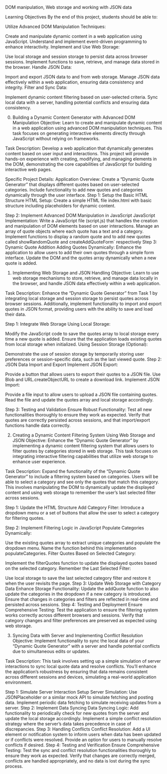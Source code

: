 DOM manipulation, Web storage and working with JSON data

Learning Objectives
By the end of this project, students should be able to:

Utilize Advanced DOM Manipulation Techniques:

Create and manipulate dynamic content in a web application using JavaScript.
Understand and implement event-driven programming to enhance interactivity.
Implement and Use Web Storage:

Use local storage and session storage to persist data across browser sessions.
Implement functions to save, retrieve, and manage data stored in the browser.
Handle JSON Data:

Import and export JSON data to and from web storage.
Manage JSON data effectively within a web application, ensuring data consistency and integrity.
Filter and Sync Data:

Implement dynamic content filtering based on user-selected criteria.
Sync local data with a server, handling potential conflicts and ensuring data consistency.

0. Building a Dynamic Content Generator with Advanced DOM Manipulation
Objective: Learn to create and manipulate dynamic content in a web application using advanced DOM manipulation techniques. This task focuses on generating interactive elements directly through JavaScript without relying on frameworks.

Task Description:
Develop a web application that dynamically generates content based on user input and interactions. This project will provide hands-on experience with creating, modifying, and managing elements in the DOM, demonstrating the core capabilities of JavaScript for building interactive web pages.

Specific Project Details:
Application Overview:
Create a “Dynamic Quote Generator” that displays different quotes based on user-selected categories. Include functionality to add new quotes and categories dynamically through the user interface.
Step 1: Setup the Basic HTML Structure
HTML Setup:
Create a simple HTML file index.html with basic structure including placeholders for dynamic content.

Step 2: Implement Advanced DOM Manipulation in JavaScript
JavaScript Implementation:
Write a JavaScript file (script.js) that handles the creation and manipulation of DOM elements based on user interactions.
Manage an array of quote objects where each quote has a text and a category. Implement functions to display a random quote and to add new quotes called showRandomQuote and createAddQuoteForm` respectively
Step 3: Dynamic Quote Addition
Adding Quotes Dynamically:
Enhance the application to allow users to add their own quotes through a simple form interface. Update the DOM and the quotes array dynamically when a new quote is added.

1. Implementing Web Storage and JSON Handling
Objective: Learn to use web storage mechanisms to store, retrieve, and manage data locally in the browser, and handle JSON data effectively within a web application.

Task Description:
Enhance the “Dynamic Quote Generator” from Task 1 by integrating local storage and session storage to persist quotes across browser sessions. Additionally, implement functionality to import and export quotes in JSON format, providing users with the ability to save and load their data.

Step 1: Integrate Web Storage
Using Local Storage:

Modify the JavaScript code to save the quotes array to local storage every time a new quote is added. Ensure that the application loads existing quotes from local storage when initialized.
Using Session Storage (Optional):

Demonstrate the use of session storage by temporarily storing user preferences or session-specific data, such as the last viewed quote.
Step 2: JSON Data Import and Export
Implement JSON Export:

Provide a button that allows users to export their quotes to a JSON file. Use Blob and URL.createObjectURL to create a download link.
Implement JSON Import:

Provide a file input to allow users to upload a JSON file containing quotes. Read the file and update the quotes array and local storage accordingly.

Step 3: Testing and Validation
Ensure Robust Functionality:
Test all new functionalities thoroughly to ensure they work as expected. Verify that quotes are correctly persisted across sessions, and that import/export functions handle data correctly.

2. Creating a Dynamic Content Filtering System Using Web Storage and JSON
Objective: Enhance the “Dynamic Quote Generator” by implementing a dynamic content filtering system that allows users to filter quotes by categories stored in web storage. This task focuses on integrating interactive filtering capabilities that utilize web storage to enhance user experience.

Task Description:
Expand the functionality of the “Dynamic Quote Generator” to include a filtering system based on categories. Users will be able to select a category and see only the quotes that match this category. This involves manipulating the DOM to dynamically update the displayed content and using web storage to remember the user’s last selected filter across sessions.

Step 1: Update the HTML Structure
Add Category Filter:
Introduce a dropdown menu or a set of buttons that allow the user to select a category for filtering quotes.

Step 2: Implement Filtering Logic in JavaScript
Populate Categories Dynamically:

Use the existing quotes array to extract unique categories and populate the dropdown menu.
Name the function behind this implementation populateCategories.
Filter Quotes Based on Selected Category:

Implement the filterQuotes function to update the displayed quotes based on the selected category.
Remember the Last Selected Filter:

Use local storage to save the last selected category filter and restore it when the user revisits the page.
Step 3: Update Web Storage with Category Data
Enhance Storage Functionality:
Update the addQuote function to also update the categories in the dropdown if a new category is introduced.
Ensure that changes in categories and filters are reflected in real-time and persisted across sessions.
Step 4: Testing and Deployment
Ensure Comprehensive Testing:
Test the application to ensure the filtering system works correctly across different browsers and sessions.
Verify that category changes and filter preferences are preserved as expected using web storage.

3. Syncing Data with Server and Implementing Conflict Resolution
Objective: Implement functionality to sync the local data of your “Dynamic Quote Generator” with a server and handle potential conflicts due to simultaneous edits or updates.

Task Description:
This task involves setting up a simple simulation of server interactions to sync local quote data and resolve conflicts. You’ll enhance the application’s robustness by ensuring that data remains consistent across different sessions and devices, simulating a real-world application environment.

Step 1: Simulate Server Interaction
Setup Server Simulation:
Use JSONPlaceholder or a similar mock API to simulate fetching and posting data.
Implement periodic data fetching to simulate receiving updates from a server.
Step 2: Implement Data Syncing
Data Syncing Logic:
Add functionality to periodically check for new quotes from the server and update the local storage accordingly.
Implement a simple conflict resolution strategy where the server’s data takes precedence in case of discrepancies.
Step 3: Handling Conflicts
Conflict Resolution:
Add a UI element or notification system to inform users when data has been updated or if conflicts were resolved.
Provide an option for users to manually resolve conflicts if desired.
Step 4: Testing and Verification
Ensure Comprehensive Testing:
Test the sync and conflict resolution functionalities thoroughly to ensure they work as expected.
Verify that changes are correctly merged, conflicts are handled appropriately, and no data is lost during the sync process.
